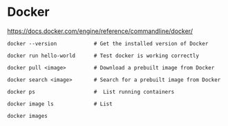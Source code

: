 # Docker

https://docs.docker.com/engine/reference/commandline/docker/

```
docker --version            # Get the installed version of Docker
```

```
docker run hello-world      # Test docker is working correctly
```

```
docker pull <image>         # Download a prebuilt image from Docker
```

```
docker search <image>       # Search for a prebuilt image from Docker
```

```
docker ps                   #  List running containers
```

```
docker image ls             # List
```

```
docker images
```